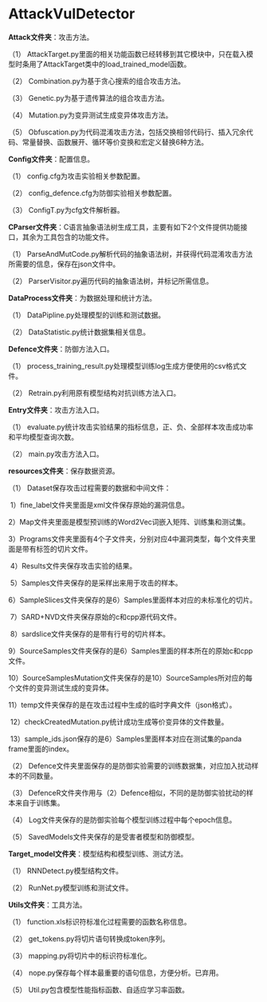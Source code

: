 # AttackVulDetector

**Attack文件夹**：攻击方法。

（1）  AttackTarget.py里面的相关功能函数已经转移到其它模块中，只在载入模型时条用了AttackTarget类中的load_trained_model函数。

（2）  Combination.py为基于贪心搜索的组合攻击方法。

（3）  Genetic.py为基于遗传算法的组合攻击方法。

（4）  Mutation.py为变异测试生成变异体攻击方法。

（5）  Obfuscation.py为代码混淆攻击方法，包括交换相邻代码行、插入冗余代码、常量替换、函数展开、循环等价变换和宏定义替换6种方法。

**Config文件夹**：配置信息。

（1）  config.cfg为攻击实验相关参数配置。

（2）  config_defence.cfg为防御实验相关参数配置。

（3）  ConfigT.py为cfg文件解析器。

**CParser文件夹**：C语言抽象语法树生成工具，主要有如下2个文件提供功能接口，其余为工具包含的功能文件。

（1）  ParseAndMutCode.py解析代码的抽象语法树，并获得代码混淆攻击方法所需要的信息，保存在json文件中。

（2）  ParserVisitor.py遍历代码的抽象语法树，并标记所需信息。

**DataProcess文件夹**：为数据处理和统计方法。

（1）  DataPipline.py处理模型的训练和测试数据。

（2）  DataStatistic.py统计数据集相关信息。

**Defence文件夹**：防御方法入口。

（1）  process_training_result.py处理模型训练log生成方便使用的csv格式文件。

（2）  Retrain.py利用原有模型结构对抗训练方法入口。

**Entry文件夹**：攻击方法入口。

（1）  evaluate.py统计攻击实验结果的指标信息，正、负、全部样本攻击成功率和平均模型查询次数。

（2）  main.py攻击方法入口。

**resources文件夹**：保存数据资源。

（1）  Dataset保存攻击过程需要的数据和中间文件：

​		1）fine_label文件夹里面是xml文件保存原始的漏洞信息。

​		2）Map文件夹里面是模型预训练的Word2Vec词嵌入矩阵、训练集和测试集。

​		3）Programs文件夹里面有4个子文件夹，分别对应4中漏洞类型，每个文件夹里面是带有标签的切片文件。

​		4）Results文件夹保存攻击实验的结果。

​		5）Samples文件夹保存的是采样出来用于攻击的样本。

​		6）SampleSlices文件夹保存的是6）Samples里面样本对应的未标准化的切片。

​		7）SARD+NVD文件夹保存原始的c和cpp源代码文件。

​		8）sardslice文件夹保存的是带有行号的切片样本。

​		9）SourceSamples文件夹保存的是6）Samples里面的样本所在的原始c和cpp文件。

​		10）SourceSamplesMutation文件夹保存的是10）SourceSamples所对应的每个文件的变异测试生成的变异体。

​		11）temp文件夹保存的是在攻击过程中生成的临时字典文件（json格式）。

​		12）checkCreatedMutation.py统计成功生成等价变异体的文件数量。

​		13）sample_ids.json保存的是6）Samples里面样本对应在测试集的panda frame里面的index。

（2）  Defence文件夹里面保存的是防御实验需要的训练数据集，对应加入扰动样本的不同数量。

（3）  DefenceR文件夹作用与（2）Defence相似，不同的是防御实验扰动的样本来自于训练集。

（4）  Log文件夹保存的是防御实验每个模型训练过程中每个epoch信息。

（5）  SavedModels文件夹保存的是受害者模型和防御模型。

**Target_model文件夹**：模型结构和模型训练、测试方法。

（1）  RNNDetect.py模型结构文件。

（2）  RunNet.py模型训练和测试文件。

**Utils文件夹**：工具方法。

（1）  function.xls标识符标准化过程需要的函数名称信息。

（2）  get_tokens.py将切片语句转换成token序列。

（3）  mapping.py将切片中的标识符标准化。

（4）  nope.py保存每个样本最重要的语句信息，方便分析。已弃用。

（5）  Util.py包含模型性能指标函数、自适应学习率函数。
